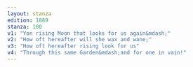 ```yaml
---
layout: stanza
edition: 1889
stanza: 100
v1: "Yon rising Moon that looks for us again&mdash;"
v2: "How oft hereafter will she wax and wane;"
v3: "How oft hereafter rising look for us"
v4: "Through this same Garden&mdash;and for one in vain!"
---
```

